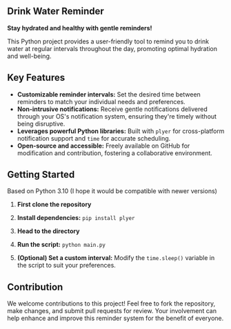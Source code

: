 
## Drink Water Reminder

**Stay hydrated and healthy with gentle reminders!**

This Python project provides a user-friendly tool to remind you to drink water at regular intervals throughout the day, promoting optimal hydration and well-being.

## Key Features

- **Customizable reminder intervals:** Set the desired time between reminders to match your individual needs and preferences.
- **Non-intrusive notifications:** Receive gentle notifications delivered through your OS's notification system, ensuring they're timely without being disruptive.
- **Leverages powerful Python libraries:** Built with `plyer` for cross-platform notification support and `time` for accurate scheduling.
- **Open-source and accessible:** Freely available on GitHub for modification and contribution, fostering a collaborative environment.

## Getting Started

Based on Python 3.10 (I hope it would be compatible with newer versions)

1. **First clone the repository**

2. **Install dependencies:** `pip install plyer`
3. **Head to the directory**
4. **Run the script:** `python main.py`
5. **(Optional) Set a custom interval:** Modify the `time.sleep()` variable in the script to suit your preferences.

## Contribution

We welcome contributions to this project! Feel free to fork the repository, make changes, and submit pull requests for review. Your involvement can help enhance and improve this reminder system for the benefit of everyone.
